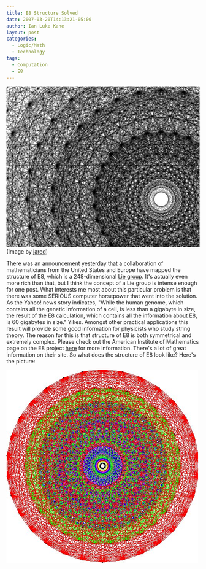 ```yaml
---
title: E8 Structure Solved
date: 2007-03-20T14:13:21-05:00
author: Ian Luke Kane
layout: post
categories:
  - Logic/Math
  - Technology
tags:
  - Computation
  - E8
---
```


![(Image by jared)](/assets/e8.jpg)  
(Image by [jared](http://www.flickr.com/photos/generated/2056145757/sizes/z/in/photostream/))

There was an announcement yesterday that a collaboration of
mathematicians from the United States and Europe have mapped the
structure of E8, which is a 248-dimensional
[Lie group](http://en.wikipedia.org/wiki/Lie_group). It's actually even
more rich than that, but I think the concept of a Lie group is intense
enough for one post. What interests me most about this particular
problem is that there was some SERIOUS computer horsepower that went
into the solution. As the Yahoo! news story indicates, "While the human
genome, which contains all the genetic information of a cell, is less
than a gigabyte in size, the result of the E8 calculation, which
contains all the information about E8, is 60 gigabytes in size." Yikes.
Amongst other practical applications this result will provide some good
information for physicists who study string theory. The reason for this
is that structure of E8 is both symmetrical and extremely complex.
Please check out the American Institute of Mathematics page on the E8
project [here](http://aimath.org/E8/) for more information. There's a
lot of great information on their site. So what does the structure of E8
look like? Here's the picture:

![e8 plane](/assets/e8_plane.jpg) 